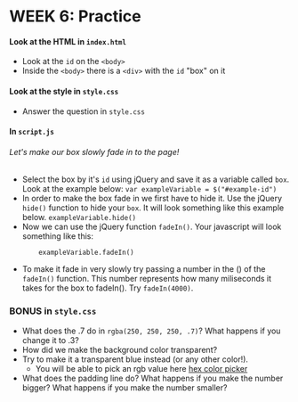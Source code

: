 # WEEK 6: Practice

#### Look at the HTML in `index.html`
* Look at the `id` on the `<body>`
* Inside the `<body>` there is a `<div>` with the `id` "box" on it

#### Look at the style in `style.css`
* Answer the question in `style.css`

#### In `script.js` 
###### Let's make our box slowly fade in to the page!
* Select the box by it's `id` using jQuery and save it as a variable called `box`. Look at the example below:
  ` var exampleVariable = $("#example-id") `
* In order to make the box fade in we first have to hide it. Use the jQuery `hide()` function to hide your `box`. It will look something like this example below.
  ` exampleVariable.hide() `
* Now we can use the jQuery function `fadeIn()`. Your javascript will look something like this:
  ``` exampleVariable.hide()
      exampleVariable.fadeIn()
  ```
* To make it fade in very slowly try passing a number in the () of the `fadeIn()` function. This number represents how many miliseconds it takes for the box to fadeIn(). Try `fadeIn(4000)`.

### BONUS in `style.css`
* What does the .7 do in `rgba(250, 250, 250, .7)`? What happens if you change it to .3?
* How did we make the background color transparent? 
* Try to make it a transparent blue instead (or any other color!). 
  * You will be able to pick an rgb value here [hex color picker](https://www.google.com/search?q=hex+color+picker&oq=hex+color+picker&aqs=chrome..69i57j0l5.4535j0j4&sourceid=chrome&ie=UTF-8)
* What does the padding line do? What happens if you make the number bigger? What happens if you make the number smaller?

